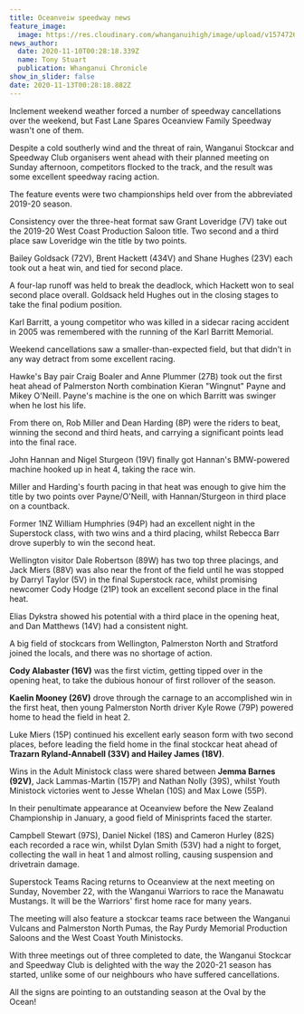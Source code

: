 ```yaml
---
title: Oceanveiw speedway news
feature_image:
  image: https://res.cloudinary.com/whanganuihigh/image/upload/v1574726372/News/Oceanview_speedway_image.jpg
news_author:
  date: 2020-11-10T00:28:18.339Z
  name: Tony Stuart
  publication: Whanganui Chronicle
show_in_slider: false
date: 2020-11-13T00:28:18.882Z
---
```

Inclement weekend weather forced a number of speedway cancellations over the weekend, but Fast Lane Spares Oceanview Family Speedway wasn't one of them.

Despite a cold southerly wind and the threat of rain, Wanganui Stockcar and Speedway Club organisers went ahead with their planned meeting on Sunday afternoon, competitors flocked to the track, and the result was some excellent speedway racing action.

The feature events were two championships held over from the abbreviated 2019-20 season.

Consistency over the three-heat format saw Grant Loveridge (7V) take out the 2019-20 West Coast Production Saloon title. Two second and a third place saw Loveridge win the title by two points.

Bailey Goldsack (72V), Brent Hackett (434V) and Shane Hughes (23V) each took out a heat win, and tied for second place.

A four-lap runoff was held to break the deadlock, which Hackett won to seal second place overall. Goldsack held Hughes out in the closing stages to take the final podium position.

Karl Barritt, a young competitor who was killed in a sidecar racing accident in 2005 was remembered with the running of the Karl Barritt Memorial.

Weekend cancellations saw a smaller-than-expected field, but that didn't in any way detract from some excellent racing.

Hawke's Bay pair Craig Boaler and Anne Plummer (27B) took out the first heat ahead of Palmerston North combination Kieran "Wingnut" Payne and Mikey O'Neill. Payne's machine is the one on which Barritt was swinger when he lost his life.

From there on, Rob Miller and Dean Harding (8P) were the riders to beat, winning the second and third heats, and carrying a significant points lead into the final race.

John Hannan and Nigel Sturgeon (19V) finally got Hannan's BMW-powered machine hooked up in heat 4, taking the race win.

Miller and Harding's fourth pacing in that heat was enough to give him the title by two points over Payne/O'Neill, with Hannan/Sturgeon in third place on a countback.

Former 1NZ William Humphries (94P) had an excellent night in the Superstock class, with two wins and a third placing, whilst Rebecca Barr drove superbly to win the second heat.

Wellington visitor Dale Robertson (89W) has two top three placings, and Jack Miers (88V) was also near the front of the field until he was stopped by Darryl Taylor (5V) in the final Superstock race, whilst promising newcomer Cody Hodge (21P) took an excellent second place in the final heat.

Elias Dykstra showed his potential with a third place in the opening heat, and Dan Matthews (14V) had a consistent night.

A big field of stockcars from Wellington, Palmerston North and Stratford joined the locals, and there was no shortage of action.

**Cody Alabaster (16V)** was the first victim, getting tipped over in the opening heat, to take the dubious honour of first rollover of the season.

**Kaelin Mooney (26V)** drove through the carnage to an accomplished win in the first heat, then young Palmerston North driver Kyle Rowe (79P) powered home to head the field in heat 2.

Luke Miers (15P) continued his excellent early season form with two second places, before leading the field home in the final stockcar heat ahead of **Trazarn Ryland-Annabell (33V) and Hailey James (18V)**.

Wins in the Adult Ministock class were shared between **Jemma Barnes (92V)**, Jack Lammas-Martin (157P) and Nathan Nolly (39S), whilst Youth Ministock victories went to Jesse Whelan (10S) and Max Lowe (55P).

In their penultimate appearance at Oceanview before the New Zealand Championship in January, a good field of Minisprints faced the starter.

Campbell Stewart (97S), Daniel Nickel (18S) and Cameron Hurley (82S) each recorded a race win, whilst Dylan Smith (53V) had a night to forget, collecting the wall in heat 1 and almost rolling, causing suspension and drivetrain damage.

Superstock Teams Racing returns to Oceanview at the next meeting on Sunday, November 22, with the Wanganui Warriors to race the Manawatu Mustangs. It will be the Warriors' first home race for many years.

The meeting will also feature a stockcar teams race between the Wanganui Vulcans and Palmerston North Pumas, the Ray Purdy Memorial Production Saloons and the West Coast Youth Ministocks.

With three meetings out of three completed to date, the Wanganui Stockcar and Speedway Club is delighted with the way the 2020-21 season has started, unlike some of our neighbours who have suffered cancellations.

All the signs are pointing to an outstanding season at the Oval by the Ocean!